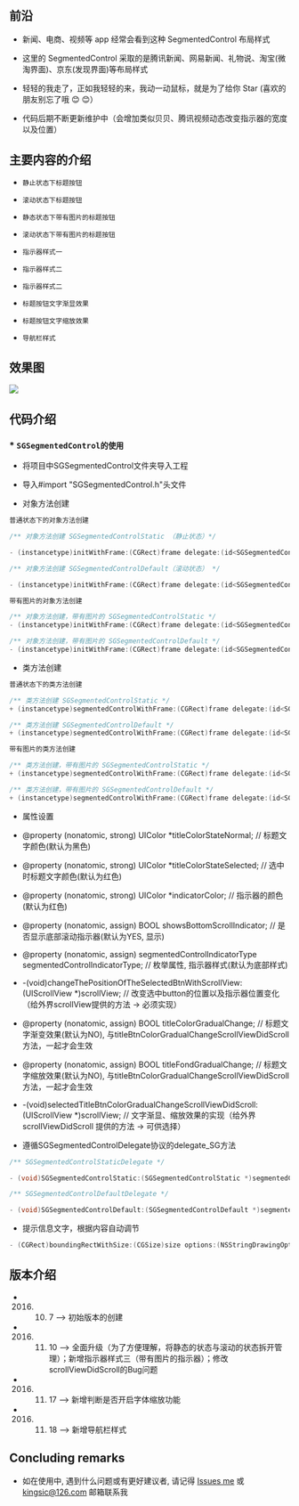 
## 前沿

* 新闻、电商、视频等 app 经常会看到这种 SegmentedControl 布局样式

* 这里的 SegmentedControl 采取的是腾讯新闻、网易新闻、礼物说、淘宝(微淘界面)、京东(发现界面)等布局样式

* 轻轻的我走了，正如我轻轻的来，我动一动鼠标，就是为了给你 Star (喜欢的朋友别忘了哦 😊 😊）

* 代码后期不断更新维护中（会增加类似贝贝、腾讯视频动态改变指示器的宽度以及位置）


## 主要内容的介绍

* `静止状态下标题按钮`<br>

* `滚动状态下标题按钮`<br>

* `静态状态下带有图片的标题按钮`<br>

* `滚动状态下带有图片的标题按钮`<br>

* `指示器样式一`<br>

* `指示器样式二`<br>

* `指示器样式二`<br>

* `标题按钮文字渐显效果`<br>

* `标题按钮文字缩放效果`<br>

* `导航栏样式`<br>


## 效果图

![](https://github.com/kingsic/SGSegmentedControl/raw/master/Gif/sorgle.gif) 


## 代码介绍

### * `SGSegmentedControl的使用`<br>

  * 将项目中SGSegmentedControl文件夹导入工程

  * 导入#import "SGSegmentedControl.h"头文件

  * 对象方法创建
```Objective-C
普通状态下的对象方法创建

/** 对象方法创建 SGSegmentedControlStatic （静止状态）*/

- (instancetype)initWithFrame:(CGRect)frame delegate:(id<SGSegmentedControlStaticDelegate>)delegate childVcTitle:(NSArray *)childVcTitle;

/** 对象方法创建 SGSegmentedControlDefault（滚动状态） */

- (instancetype)initWithFrame:(CGRect)frame delegate:(id<SGSegmentedControlDefaultDelegate>)delegate childVcTitle:(NSArray *)childVcTitle isScaleText:(BOOL)isScaleText;
```

```Objective-C
带有图片的对象方法创建

/** 对象方法创建，带有图片的 SGSegmentedControlStatic */
- (instancetype)initWithFrame:(CGRect)frame delegate:(id<SGSegmentedControlStaticDelegate>)delegate nomalImageArr:(NSArray *)nomalImageArr selectedImageArr:(NSArray *)selectedImageArr childVcTitle:(NSArray *)childVcTitle;

/** 对象方法创建，带有图片的 SGSegmentedControlDefault */
- (instancetype)initWithFrame:(CGRect)frame delegate:(id<SGSegmentedControlDefaultDelegate>)delegate nomalImageArr:(NSArray *)nomalImageArr selectedImageArr:(NSArray *)selectedImageArr childVcTitle:(NSArray *)childVcTitle;
```

  * 类方法创建
```Objective-C
普通状态下的类方法创建

/** 类方法创建 SGSegmentedControlStatic */
+ (instancetype)segmentedControlWithFrame:(CGRect)frame delegate:(id<SGSegmentedControlStaticDelegate>)delegate childVcTitle:(NSArray *)childVcTitle;

/** 类方法创建 SGSegmentedControlDefault */
+ (instancetype)segmentedControlWithFrame:(CGRect)frame delegate:(id<SGSegmentedControlDefaultDelegate>)delegate childVcTitle:(NSArray *)childVcTitle isScaleText:(BOOL)isScaleText;
```

```Objective-C
带有图片的类方法创建

/** 类方法创建，带有图片的 SGSegmentedControlStatic */
+ (instancetype)segmentedControlWithFrame:(CGRect)frame delegate:(id<SGSegmentedControlStaticDelegate>)delegate nomalImageArr:(NSArray *)nomalImageArr selectedImageArr:(NSArray *)selectedImageArr childVcTitle:(NSArray *)childVcTitle;

/** 类方法创建，带有图片的 SGSegmentedControlDefault */
+ (instancetype)segmentedControlWithFrame:(CGRect)frame delegate:(id<SGSegmentedControlDefaultDelegate>)delegate nomalImageArr:(NSArray *)nomalImageArr selectedImageArr:(NSArray *)selectedImageArr childVcTitle:(NSArray *)childVcTitle;
```

  * 属性设置
 
   * @property (nonatomic, strong) UIColor *titleColorStateNormal; // 标题文字颜色(默认为黑色)

   * @property (nonatomic, strong) UIColor *titleColorStateSelected; // 选中时标题文字颜色(默认为红色) 

   * @property (nonatomic, strong) UIColor *indicatorColor;  // 指示器的颜色(默认为红色) 

   * @property (nonatomic, assign) BOOL showsBottomScrollIndicator; // 是否显示底部滚动指示器(默认为YES, 显示)

   * @property (nonatomic, assign) segmentedControlIndicatorType segmentedControlIndicatorType;  // 枚举属性, 指示器样式(默认为底部样式)

   * -(void)changeThePositionOfTheSelectedBtnWithScrollView:(UIScrollView *)scrollView; // 改变选中button的位置以及指示器位置变化（给外界scrollView提供的方法 -> 必须实现）
   
   * @property (nonatomic, assign) BOOL titleColorGradualChange; // 标题文字渐变效果(默认为NO), 与titleBtnColorGradualChangeScrollViewDidScroll方法，一起才会生效
   
   * @property (nonatomic, assign) BOOL titleFondGradualChange; // 标题文字缩放效果(默认为NO), 与titleBtnColorGradualChangeScrollViewDidScroll方法，一起才会生效
   
   * -(void)selectedTitleBtnColorGradualChangeScrollViewDidScroll:(UIScrollView *)scrollView; // 文字渐显、缩放效果的实现（给外界 scrollViewDidScroll 提供的方法 -> 可供选择） 
    
   * 遵循SGSegmentedControlDelegate协议的delegate_SG方法
```Objective-C
/** SGSegmentedControlStaticDelegate */

- (void)SGSegmentedControlStatic:(SGSegmentedControlStatic *)segmentedControlStatic didSelectTitleAtIndex:(NSInteger)index;

/** SGSegmentedControlDefaultDelegate */

- (void)SGSegmentedControlDefault:(SGSegmentedControlDefault *)segmentedControlDefault didSelectTitleAtIndex:(NSInteger)index;
```

* 提示信息文字，根据内容自动调节
```Objective-C
- (CGRect)boundingRectWithSize:(CGSize)size options:(NSStringDrawingOptions)options attributes:(nullable NSDictionary *)attributes context:(nullable NSStringDrawingContext *)context;
```


## 版本介绍

* 2016. 10. 7  --> 初始版本的创建
* 2016. 11. 10 --> 全面升级（为了方便理解，将静态的状态与滚动的状态拆开管理）；新增指示器样式三（带有图片的指示器）；修改scrollViewDidScroll的Bug问题
* 2016. 11. 17 --> 新增判断是否开启字体缩放功能
* 2016. 11. 18 --> 新增导航栏样式


## Concluding remarks

* 如在使用中, 遇到什么问题或有更好建议者, 请记得 [Issues me](https://github.com/kingsic/SGSegmentedControl/issues) 或 kingsic@126.com 邮箱联系我

